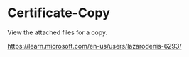# Certificate-Copy

View the attached files for a copy.

https://learn.microsoft.com/en-us/users/lazarodenis-6293/
